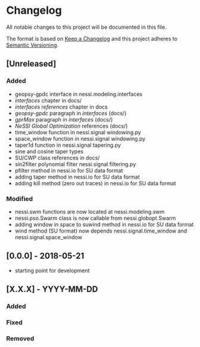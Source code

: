 # Changelog
All notable changes to this project will be documented in this file.

The format is based on [Keep a Changelog](http://keepachangelog.com/en/1.0.0/)
and this project adheres to [Semantic Versioning](http://semver.org/spec/v2.0.0.html).

## [Unreleased]

### Added
- geopsy-gpdc interface in nessi.modeling.interfaces
- *interfaces* chapter in docs/
- *interfaces references* chapter in docs
- *geopsy-gpdc* paragraph in *interfaces* (docs/)
- *gprMax* paragraph in *interfaces* (docs/)
- *NeSSI Global Optimization* references (docs/)
- time_window function in nessi.signal windowing.py
- space_window function in nessi.signal windowing.py
- taper1d function in nessi.signal tapering.py
- sine and cosine taper types
- SU/CWP class references in docs/
- sin2filter polynomial filter nessi.signal filtering.py
- pfilter method in nessi.io for SU data format
- adding taper method in nessi.io for SU data format
- adding kill method (zero out traces) in nessi.io for SU data format

### Modified
- nessi.swm functions are now located at nessi.modeling.swm
- nessi.pso.Swarm class is now callable from nessi.globopt.Swarm
- adding window in space to suwind method in nessi.io for SU data format
- wind method (SU format) now depends nessi.signal.time_window and nessi.signal.space_window

## [0.0.0] - 2018-05-21
- starting point for development

## [X.X.X] - YYYY-MM-DD
### Added
### Fixed
### Removed
